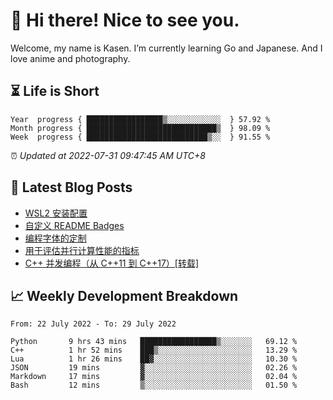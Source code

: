 <h1>👋 Hi there! Nice to see you.</h1>

Welcome, my name is Kasen. I’m currently learning Go and Japanese. And I love anime and photography.


## ⏳ Life is Short

<!-- Start of Time Progress Bar -->
``` text
Year  progress { █████████████████▒░░░░░░░░░░░░  } 57.92 %
Month progress { █████████████████████████████▒  } 98.09 %
Week  progress { ███████████████████████████▒░░  } 91.55 %
```

⏰ *Updated at 2022-07-31 09:47:45 AM UTC+8*

<!-- End of Time Progress Bar -->

## 📝 Latest Blog Posts

<!-- BLOG-POST-LIST:START -->
- [WSL2 安装配置](https://blog.imkasen.com/wsl2-config.html)
- [自定义 README Badges](https://blog.imkasen.com/custom-readme-badges.html)
- [编程字体的定制](https://blog.imkasen.com/coding-fonts-configuration.html)
- [用于评估并行计算性能的指标](https://blog.imkasen.com/parallel-performance-metrics.html)
- [C++ 并发编程（从 C++11 到 C++17）[转载]](https://blog.imkasen.com/cpp-concurrency.html)
<!-- BLOG-POST-LIST:END -->

## 📈 Weekly Development Breakdown

<!--START_SECTION:waka-->

```text
From: 22 July 2022 - To: 29 July 2022

Python       9 hrs 43 mins   █████████████████▒░░░░░░░   69.12 %
C++          1 hr 52 mins    ███▒░░░░░░░░░░░░░░░░░░░░░   13.29 %
Lua          1 hr 26 mins    ██▓░░░░░░░░░░░░░░░░░░░░░░   10.30 %
JSON         19 mins         ▓░░░░░░░░░░░░░░░░░░░░░░░░   02.26 %
Markdown     17 mins         ▓░░░░░░░░░░░░░░░░░░░░░░░░   02.04 %
Bash         12 mins         ▒░░░░░░░░░░░░░░░░░░░░░░░░   01.50 %
```

<!--END_SECTION:waka-->
